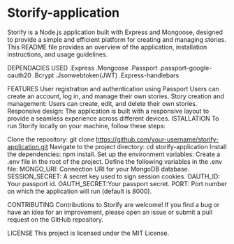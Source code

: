 # Storify-application
Storify is a Node.js application built with Express and Mongoose, 
designed to provide a simple and efficient platform for creating and managing stories. 
This README file provides an overview of the application, installation instructions, and usage guidelines.

DEPENDACIES USED
.Express
.Mongoose
.Passport
.passport-google-oauth20
.Bcrypt
.Jsonwebtoken(JWT)
.Express-handlebars

FEATURES
User registration and authentication using Passport Users can create an account, log in, and manage their own stories.
Story creation and management: Users can create, edit, and delete their own stories.
Responsive design: The application is built with a responsive layout to provide a seamless experience across different devices.
ISTALLATION
To run Storify locally on your machine, follow these steps:

Clone the repository:
git clone https://github.com/your-username/storify-application.git
Navigate to the project directory:
cd storify-application
Install the dependencies:
npm install.
Set up the environment variables:
Create a .env file in the root of the project.
Define the following variables in the .env file:
MONGO_URI: Connection URI for your MongoDB database.
SESSION_SECRET: A secret key used to sign session cookies.
OAUTH_ID: Your passport id.
OAUTH_SECRET:Your passport secret.
PORT: Port number on which the application will run (default is 8000).

CONTRIBUTING
Contributions to Storify are welcome! 
If you find a bug or have an idea for an improvement, 
please open an issue or submit a pull request on the GitHub repository.

LICENSE
This project is licensed under the MIT License.
